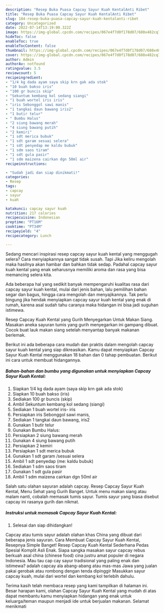 ```yaml
---
description: "Resep Buka Puasa Capcay Sayur Kuah KentalAnti Ribet"
title: "Resep Buka Puasa Capcay Sayur Kuah KentalAnti Ribet"
slug: 184-resep-buka-puasa-capcay-sayur-kuah-kentalanti-ribet
category: Uncategorized
date: 2022-07-14T13:19:00.322Z
image: https://img-global.cpcdn.com/recipes/067e4f7d0f178d07/680x482cq70/capcay-sayur-kuah-kental-foto-resep-utama.jpg
hideToc: false
enableToc: true
enableTocContent: false
thumbnail: https://img-global.cpcdn.com/recipes/067e4f7d0f178d07/680x482cq70/capcay-sayur-kuah-kental-foto-resep-utama.jpg
cover: https://img-global.cpcdn.com/recipes/067e4f7d0f178d07/680x482cq70/capcay-sayur-kuah-kental-foto-resep-utama.jpg
author: Admin
authorAv: notfound
ratingvalue: 3.5
reviewcount: 5
recipeingredient:
- "1/4 kg dada ayam saya skip krn gak ada stok"
- "10 buah bakso iris"
- "100 gr buncis skip"
- "Sekuntum kembang kol sedang siangi"
- "1 buah wortel iris iris"
- "iris Sebonggol sawi manis"
- "1 tangkai daun bawang iris2"
- "1 butir telur"
- " Bumbu Halus"
- "2 siung bawang merah"
- "4 siung bawang putih"
- "2 kemiri"
- "1 sdt merica bubuk"
- "1 sdt garam sesuai selera"
- "1 sdt penyedap me kaldu bubuk"
- "1 sdm saos tiram"
- "1 sdt gula pasir"
- "1 sdm maizena cairkan dgn 50ml air"
recipeinstructions:

- "Sudah jadi dan siap dinikmati!"
categories:
- Resep
tags:
- capcay
- sayur
- kuah

katakunci: capcay sayur kuah 
nutrition: 217 calories
recipecuisine: Indonesian
preptime: "PT16M"
cooktime: "PT34M"
recipeyield: "4"
recipecategory: Lunch

---
```



Sedang mencari inspirasi resep capcay sayur kuah kental yang menggugah selera? Cara menyiapkannya sangat tidak susah. Tapi Jika keliru mengolah maka hasilnya akan hambar dan bahkan tidak sedap. Padahal capcay sayur kuah kental yang enak seharusnya memiliki aroma dan rasa yang bisa memancing selera kita.


Ada beberapa hal yang sedikit banyak mempengaruhi kualitas rasa dari capcay sayur kuah kental, mulai dari jenis bahan, lalu pemilihan bahan segar dan bagus, hingga cara mengolah dan menyajikannya. Tak perlu bingung jika hendak menyiapkan capcay sayur kuah kental yang enak di rumah, karena asal sudah tahu caranya maka hidangan ini bisa jadi suguhan istimewa.

Resep Capcay Kuah Kental yang Gurih Menyegarkan Untuk Makan Siang. Masakan aneka sayuran tumis yang gurih menyegarkan ini gampang dibuat. Cocok buat lauk makan siang setelah menyantap banyak makanan berlemak.


Berikut ini ada beberapa cara mudah dan praktis dalam mengolah capcay sayur kuah kental yang siap dikreasikan. Kamu dapat menyiapkan Capcay Sayur Kuah Kental menggunakan 18 bahan dan 0 tahap pembuatan. Berikut ini cara untuk membuat hidangannya.

<!--inarticleads1-->

##### Bahan-bahan dan bumbu yang digunakan untuk menyiapkan Capcay Sayur Kuah Kental:

1. Siapkan 1/4 kg dada ayam (saya skip krn gak ada stok)
1. Siapkan 10 buah bakso (iris)
1. Sediakan 100 gr buncis (skip)
1. Ambil Sekuntum kembang kol sedang (siangi)
1. Sediakan 1 buah wortel iris- iris
1. Persiapkan iris Sebonggol sawi manis,
1. Sediakan 1 tangkai daun bawang, iris2
1. Gunakan 1 butir telur
1. Gunakan  Bumbu Halus:
1. Persiapkan 2 siung bawang merah
1. Gunakan 4 siung bawang putih
1. Persiapkan 2 kemiri
1. Persiapkan 1 sdt merica bubuk
1. Gunakan 1 sdt garam /sesuai selera
1. Ambil 1 sdt penyedap (me: kaldu bubuk)
1. Sediakan 1 sdm saos tiram
1. Gunakan 1 sdt gula pasir
1. Ambil 1 sdm maizena cairkan dgn 50ml air


Salah satu olahan sayuran adalah capcay. Resep Capcay Sayur Kuah Kental, Menu Sehat yang Gurih Banget. Untuk menu makan siang atau malam nanti, cobalah memasak tumis sayur. Tumis sayur yang biasa disebut capcay ini rasanya gurih dan nikmat. 

<!--inarticleads2-->

##### Instruksi untuk memasak Capcay Sayur Kuah Kental:


1. Selesai dan siap dihidangkan!

Capcay atau tumis sayur adalah olahan khas China yang dibuat dari beberapa jenis sayuran. Cara Membuat Capcay Sayur Kuah Kental, Resepnya Simple Banget! Resep Capcay Kuah Kental Sederhana Pedas Spesial Komplit Asli Enak. Siapa sangka masakan sayur capcay rebus berkuah asal china (chinese food) cina justru amat populer di negara Indonesia. Mau tau cap cay sayur tradisional yang paling enak dan istimewa? adalah capcay ala abang-abang atau mas-mas Jawa yang jualan pakai gerobak atau rombong dengan tenda dipinggir Masukkan sayur capcay kuah, mulai dari wortel dan kembang kol terlebih dahulu. 

Terima kasih telah membaca resep yang kami tampilkan di halaman ini. Besar harapan kami, olahan Capcay Sayur Kuah Kental yang mudah di atas dapat membantu kamu menyiapkan hidangan yang enak untuk keluarga/teman maupun menjadi ide untuk berjualan makanan. Selamat menikmati
